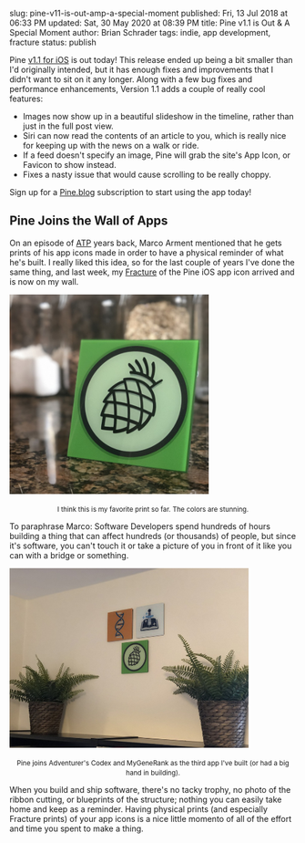 slug: pine-v11-is-out-amp-a-special-moment
published: Fri, 13 Jul 2018 at 06:33 PM
updated: Sat, 30 May 2020 at 08:39 PM
title: Pine v1.1 is Out &amp; A Special Moment
author: Brian Schrader
tags: indie, app development, fracture
status: publish

Pine [v1.1 for iOS][itunes] is out today! This release ended up being a bit smaller than I'd originally intended, but it has enough fixes and improvements that I didn't want to sit on it any longer. Along with a few bug fixes and performance enhancements, Version 1.1 adds a couple of really cool features:

- Images now show up in a beautiful slideshow in the timeline, rather than just in the full post view.
- Siri can now read the contents of an article to you, which is really nice for keeping up with the news on a walk or ride.
- If a feed doesn't specify an image, Pine will grab the site's App Icon, or Favicon to show instead.
- Fixes a nasty issue that would cause scrolling to be really choppy.

Sign up for a [Pine.blog](https://pine.blog) subscription to start using the app today!


## Pine Joins the Wall of Apps

On an episode of [ATP](http://atp.fm) years back, Marco Arment mentioned that he gets prints of his app icons made in order to have a physical reminder of what he's built. I really liked this idea, so for the last couple of years I've done the same thing, and last week, my [Fracture][fracture] of the Pine iOS app icon arrived and is now on my wall.

<img
    class="image-center"
    style="max-width:25em;"
    src="/images/blog/pine-counter.jpg"
    alt=""
/>
<center><small><caption>
    I think this is my favorite print so far. The colors are stunning.
</caption></small></center>


To paraphrase Marco: Software Developers spend hundreds of hours building a thing that can affect hundreds (or thousands) of people, but since it's software, you can't touch it or take a picture of you in front of it like you can with a bridge or something.

<img
    class="image-center"
    style="max-width:30em;"
    src="/images/blog/fractures.jpg"
    alt=""
/>
<center><small><caption>
    Pine joins Adventurer's Codex and MyGeneRank as the third app I've built (or had a big hand in building).
</caption></small></center>

When you build and ship software, there's no tacky trophy, no photo of the ribbon cutting, or blueprints of the structure; nothing you can easily take home and keep as a reminder. Having physical prints (and especially Fracture prints) of your app icons is a nice little momento of all of the effort and time you spent to make a thing.

[itunes]: https://itunes.apple.com/us/app/pine-blog/id1401683628?ls=1&mt=8
[fracture]: https://fractureme.com
